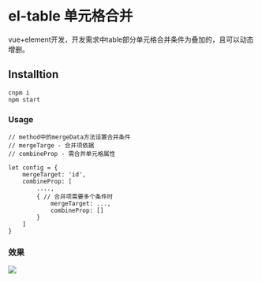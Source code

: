 # el-table 单元格合并
vue+element开发，开发需求中table部分单元格合并条件为叠加的，且可以动态增删。
## Installtion
```
cnpm i 
npm start
```
### Usage
```
// method中的mergeData方法设置合并条件
// mergeTarge - 合并项依据
// combineProp - 需合并单元格属性

let config = {
    mergeTarget: 'id',
    combineProp: [
        ....,
        { // 合并项需要多个条件时
            mergeTarget: ...,
            combineProp: []
        }
    ] 
}
```
### 效果
![](https://upload-images.jianshu.io/upload_images/19753397-94c35378608e5cbd.png?imageMogr2/auto-orient/strip%7CimageView2/2/w/1240)
